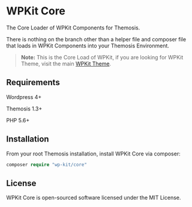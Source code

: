 # WPKit Core

The Core Loader of WPKit Components for Themosis.

There is nothing on the branch other than a helper file and composer file that loads in WPKit Components into your Themosis Environment.

> **Note:** This is the Core Load of WPKit, if you are looking for WPKit Theme, visit the main [WPKit Theme](https://github.com/wp-kit/theme).

## Requirements

Wordpress 4+

Themosis 1.3+

PHP 5.6+

## Installation

From your root Themosis installation, install WPKit Core via composer:

```php
composer require "wp-kit/core"
```

## License

WPKit Core is open-sourced software licensed under the MIT License.